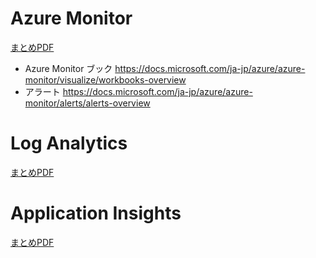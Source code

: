 # Azure Monitor

[まとめPDF](../AZ-104/pdf/mod11/Azure%20Monitor.pdf)

- Azure Monitor ブック https://docs.microsoft.com/ja-jp/azure/azure-monitor/visualize/workbooks-overview
- アラート https://docs.microsoft.com/ja-jp/azure/azure-monitor/alerts/alerts-overview

# Log Analytics

[まとめPDF](../AZ-104/pdf/mod11/Log%20Analytics.pdf)

# Application Insights

[まとめPDF](../AZ-204/pdf/mod12/Application%20Insightsの主な機能.pdf)
